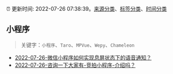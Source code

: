 :alarm_clock: 更新时间: 2022-07-26 07:38:39。[来源分类](../README.md)、[标签分类](../TAGS.md)、[时间分类](../TIMELINE.md)

## 小程序


> 关键字：`小程序`、`Taro`、`MPVue`、`Wepy`、`Chameleon`



- [2022-07-26-微信小程序如何实现息屏状态下的语音通知？](https://www.v2ex.com/t/868783) 
- [2022-07-26-咨询一下大家有-竞拍小程序-介绍吗？](https://www.v2ex.com/t/868768) 